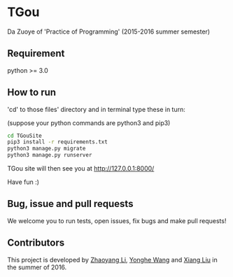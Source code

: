 # TGou
Da Zuoye of 'Practice of Programming' (2015-2016 summer semester)
## Requirement
python >= 3.0
## How to run
'cd' to those files' directory and in terminal type these in turn:

(suppose your python commands are python3 and pip3)
```bash
cd TGouSite
pip3 install -r requirements.txt
python3 manage.py migrate
python3 manage.py runserver
```
TGou site will then see you at http://127.0.0.1:8000/

Have fun :)
## Bug, issue and pull requests
We welcome you to run tests, open issues, fix bugs and make pull requests!
## Contributors
This project is developed by [Zhaoyang Li](https://github.com/lizy14), [Yonghe Wang](https://github.com/Cyclops-THSS) and [Xiang Liu](https://github.com/xiangzai2014) in the summer of 2016.
